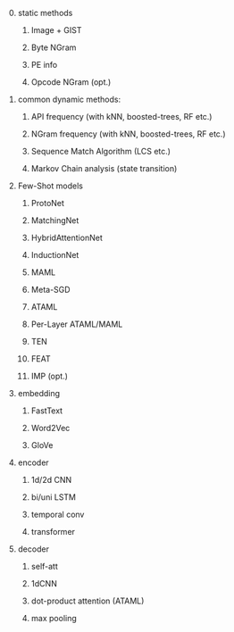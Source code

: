 0. static methods

    1. Image + GIST
    
    2. Byte NGram
    
    3. PE info
    
    4. Opcode NGram (opt.)


1. common dynamic methods:
    
    1. API frequency (with kNN, boosted-trees, RF etc.)
    
    2. NGram frequency (with kNN, boosted-trees, RF etc.)
    
    3. Sequence Match Algorithm (LCS etc.)
    
    4. Markov Chain analysis (state transition)


2. Few-Shot models
    
    1. ProtoNet
    
    2. MatchingNet
    
    3. HybridAttentionNet
    
    4. InductionNet
    
    5. MAML
    
    6. Meta-SGD
    
    7. ATAML
    
    8. Per-Layer ATAML/MAML
    
    9. TEN
    
    10. FEAT
    
    11. IMP (opt.)


3. embedding
    
    1. FastText
    
    2. Word2Vec
    
    3. GloVe
    

4. encoder

    1. 1d/2d CNN
    
    2. bi/uni LSTM

    3. temporal conv
    
    4. transformer
   
    
5. decoder

    1. self-att
    
    2. 1dCNN
    
    3. dot-product attention (ATAML)
    
    4. max pooling    
    